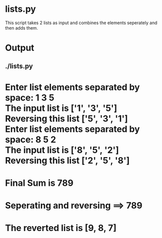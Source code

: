 # lists.py

This script takes 2 lists as input and combines the elements
seperately and then adds them.

# Output

## ./lists.py

Enter list elements separated by space: 1 3 5 \
The input list is ['1', '3', '5'] \
Reversing this list ['5', '3', '1'] \
Enter list elements separated by space: 8 5 2 \
The input list is ['8', '5', '2'] \
Reversing this list ['2', '5', '8']
================================
Final Sum is 789
================================
Seperating and reversing ==> 789
================================
The reverted list is [9, 8, 7]
================================
